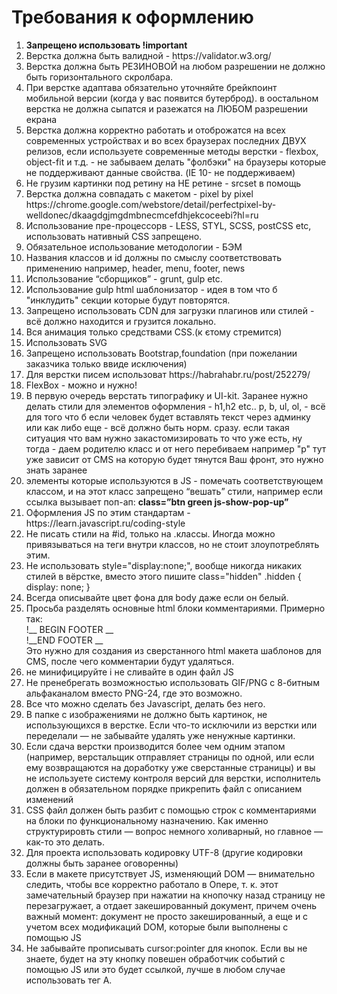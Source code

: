 <h1>Требования к оформлению</h1>
<ol>
    <li><b> Запрещено использовать !important</b></li>
    <li> Верстка должна быть валидной - https://validator.w3.org/  </li>
    <li> Верстка должна быть РЕЗИНОВОЙ на любом разрешении не должно быть горизонтального скролбара.</li>
    <li> При верстке адаптава обязательно уточняйте брейкпоинт мобильной версии (когда у вас появится бутерброд). в оостальном верстка не должна сыпатся и разежатся на ЛЮБОМ разрешении екрана</li>
    <li>Верстка должна корректно работать и отоброжатся на всех современных устройствах и во всех браузерах последних ДВУХ релизов, если используете современные методы верстки - flexbox, object-fit и т.д. - не забываем делать "фолбэки" на браузеры которые не поддерживают данные свойства. (IE 10-  не поддерживаем)</li>
    <li> Не грузим картинки под ретину на НЕ ретине - srcset в помощь</li>
    <li>Верстка должна совпадать с макетом - pixel by pixel https://chrome.google.com/webstore/detail/perfectpixel-by-welldonec/dkaagdgjmgdmbnecmcefdhjekcoceebi?hl=ru</li>
    <li>Использование пре-процессорв - LESS, STYL, SCSS, postCSS etc, использовать нативный CSS запрещено.</li>
    <li>Обязательное использование методологии - БЭМ </li>
    <li> Названия классов и id должны по смыслу соответствовать применению например, header, menu, footer, news</li>
    <li>Использование “сборщиков” - grunt, gulp etc.</li>
    <li> Использование gulp html шаблонизатор - идея в том что б "инклудить" секции которые будут повторятся.</li>
    <li>Запрещено использовать CDN для загрузки плагинов или стилей - всё должно находится и грузится локально.</li>
    <li>Вся анимация только средствами CSS.(к єтому стремится)</li>
    <li>Использовать SVG</li>
    <li>Запрещено использовать Bootstrap,foundation (при пожелании заказчика только ввиде исключения)</li>
    <li>Для верстки писем использоват   https://habrahabr.ru/post/252279/</li>
    <li>FlexBox - можно и нужно!</li>
    <li>В первую очередь верстать типографику и UI-kit. Заранее нужно делать стили для элементов оформления - h1,h2 etc.. p, b, ul, ol, - всё для того что б если человек будет вставлять текст через админку или как либо еще - всё должно быть норм. сразу. если такая ситуация что вам нужно закастомизировать то что уже есть, ну тогда - даем родителю класс и от него перебиваем например "p" тут уже зависит от CMS на которую будет тянутся Ваш фронт, это нужно знать заранее</li>
    <li> элементы которые используются в JS - помечать соответствующем классом, и на этот класс запрещено “вешать” стили, например если ссылка вызывает поп-ап: <b>class=”btn green js-show-pop-up”</b></li>
    <li>Оформления JS по этим стандартам - https://learn.javascript.ru/coding-style </li>
    <li> Не писать стили на #id, только на .классы. Иногда можно привязываться на теги внутри классов, но не стоит злоупотреблять этим.</li>
    <li>Не использовать style="display:none;", вообще никогда никаких стилей в вёрстке, вместо этого пишите class="hidden"
        .hidden {  display: none;  }</li>
    <li>Всегда описывайте цвет фона для body даже если он белый.</li>
    <li>Просьба разделять основные html блоки комментариями. Примерно так:<br>
         !__ BEGIN FOOTER __<br>
        !__END FOOTER __ <br>
         Это нужно для создания из сверстанного html макета шаблонов для CMS, после чего комментарии будут удаляться.</li>
    <li>не минифицируйте і не сливайте в один файл JS</li>
    <li>Не пренебрегать возможностью использовать GIF/PNG с 8-битным альфаканалом вместо PNG-24, где это возможно.</li>
    <li> Все что можно сделать без Javascript, делать без него.</li>
    <li>В папке с изображениями не должно быть картинок, не использующихся в верстке. Если что-то исключили из верстки или переделали — не забывайте удалять уже ненужные картинки.</li>
    <li> Если сдача верстки производится более чем одним этапом (например, верстальщик отправляет страницы по одной, или если ему возвращаются на доработку уже сверстанные страницы) и вы не используете систему контроля версий для верстки, исполнитель должен в обязательном порядке прикрепить файл с описанием изменений</li>
    <li>CSS файл должен быть разбит с помощью строк с комментариями на блоки по функциональному назначению. Как именно структурировть стили — вопрос немного холиварный, но главное — как-то это делать.</li>
    <li>Для проекта использовать кодировку UTF-8 (другие кодировки должны быть заранее оговоренны)</li>
    <li>Если в макете присутствует JS, изменяющий DOM — внимательно следить, чтобы все корректно работало в Опере, т. к. этот замечательный браузер при нажатии на кнопочку назад страницу не перезагружает, а отдает закешированный документ, причем очень важный момент: документ не просто закешированный, а еще и с учетом всех модификаций DOM, которые были выполнены с помощью JS</li>
    <li> Не забывайте прописывать cursor:pointer для кнопок. Если вы не знаете, будет на эту кнопку повешен обработчик событий с помощью JS или это будет ссылкой, лучше в любом случае использовать тег А.</li>
</ol>
